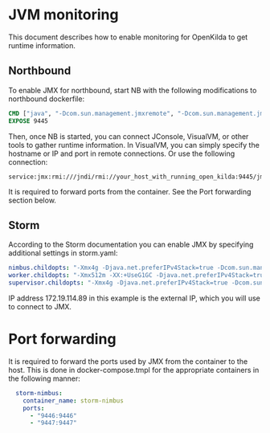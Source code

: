 # JVM monitoring
This document describes how to enable monitoring for OpenKilda to get runtime information.

## Northbound
To enable JMX for northbound, start NB with the following modifications to northbound dockerfile:

```dockerfile
CMD ["java", "-Dcom.sun.management.jmxremote", "-Dcom.sun.management.jmxremote.rmi.port=9445", "-Dcom.sun.management.jmxremote.port=9445", "-Djava.rmi.server.hostname=172.19.114.89", "-Dcom.sun.management.jmxremote.local.only=false", "-Dcom.sun.management.jmxremote.ssl=false", "-Dcom.sun.management.jmxremote.authenticate=false", "-jar", "northbound.jar"]
EXPOSE 9445
```

Then, once NB is started, you can connect JConsole, VisualVM, or other tools to gather runtime information.
In VisualVM, you can simply specify the hostname or IP and port in remote connections. Or use the following connection:
```
service:jmx:rmi:///jndi/rmi://your_host_with_running_open_kilda:9445/jmxrmi
```
It is required to forward ports from the container. See the Port forwarding section below.

## Storm
According to the Storm documentation you can enable JMX by specifying additional settings in storm.yaml:
```yaml
nimbus.childopts: "-Xmx4g -Djava.net.preferIPv4Stack=true -Dcom.sun.management.jmxremote -Dcom.sun.management.jmxremote.port=9446 -Djava.rmi.server.hostname=172.19.114.89 -Dcom.sun.management.jmxremote.local.only=false -Dcom.sun.management.jmxremote.ssl=false -Dcom.sun.management.jmxremote.authenticate=false"
worker.childopts: "-Xmx512m -XX:+UseG1GC -Djava.net.preferIPv4Stack=true -Dcom.sun.management.jmxremote -Dcom.sun.management.jmxremote.port=9447 -Djava.rmi.server.hostname=172.19.114.89 -Dcom.sun.management.jmxremote.local.only=false -Dcom.sun.management.jmxremote.ssl=false -Dcom.sun.management.jmxremote.authenticate=false"
supervisor.childopts: "-Xmx4g -Djava.net.preferIPv4Stack=true -Dcom.sun.management.jmxremote -Dcom.sun.management.jmxremote.port=9448 -Djava.rmi.server.hostname=172.19.114.89 -Dcom.sun.management.jmxremote.local.only=false -Dcom.sun.management.jmxremote.ssl=false -Dcom.sun.management.jmxremote.authenticate=false"

```

IP address 172.19.114.89 in this example is the external IP, which you will use to connect to JMX.

# Port forwarding
It is required to forward the ports used by JMX from the container to the host. This is done in docker-compose.tmpl for 
the appropriate containers in the following manner: 
```yaml
  storm-nimbus:
    container_name: storm-nimbus    
    ports:
      - "9446:9446"
      - "9447:9447"
```
